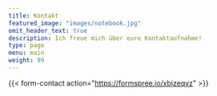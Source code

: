 ```yaml
---
title: Kontakt
featured_image: "images/notebook.jpg"
omit_header_text: true
description: Ich freue mich über eure Kontaktaufnahme!
type: page
menu: main
weight: 99
---
```


{{< form-contact action="https://formspree.io/xbjzeqvz"  >}}
